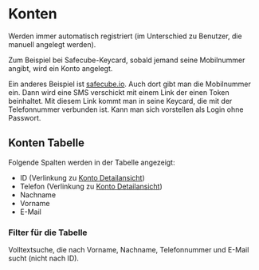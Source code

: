 # Konten

Werden immer automatisch registriert (im Unterschied zu Benutzer, die manuell angelegt werden).

Zum Beispiel bei Safecube-Keycard, sobald jemand seine Mobilnummer angibt, wird ein Konto angelegt. 

Ein anderes Beispiel ist [safecube.io](http://safecube.io). Auch dort gibt man die Mobilnummer ein. Dann wird eine SMS verschickt mit einem Link der einen Token beinhaltet. Mit diesem Link kommt man in seine Keycard, die mit der Telefonnummer verbunden ist. Kann man sich vorstellen als Login ohne Passwort.

<ImageCaption
    src="/konten/grafik.png"
    alt="Übersicht Konten Tabelle"
    caption="Übersicht Konten Tabelle"
/>

## Konten Tabelle

Folgende Spalten werden in der Tabelle angezeigt:

- ID (Verlinkung zu [Konto Detailansicht](konto%20detail.md))
- Telefon (Verlinkung zu [Konto Detailansicht](konto%20detail.md))
- Nachname
- Vorname
- E-Mail

### Filter für die Tabelle

Volltextsuche, die nach Vorname, Nachname, Telefonnummer und E-Mail sucht (nicht nach ID).